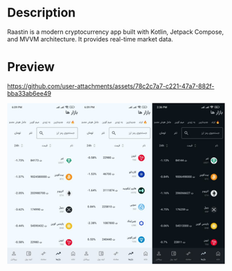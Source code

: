 # Description
<p>
 Raastin is a modern cryptocurrency app built with Kotlin, Jetpack Compose, and MVVM architecture. It provides real-time market data.
</p>

# Preview

https://github.com/user-attachments/assets/78c2c7a7-c221-47a7-882f-bba33ab6ee49

<img   alt="Screenshot 2023-08-23 at 4 11 00 PM" src="photo19466110538.jpg">


